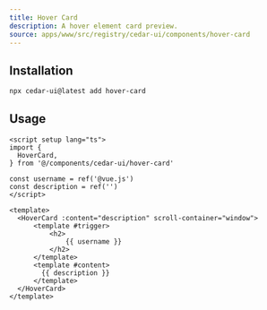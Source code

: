 ```yaml
---
title: Hover Card
description: A hover element card preview.
source: apps/www/src/registry/cedar-ui/components/hover-card
---
```


<ComponentPreview name="HoverCardDemo" />

## Installation

```bash
npx cedar-ui@latest add hover-card
```

## Usage

```vue
<script setup lang="ts">
import {
  HoverCard,
} from '@/components/cedar-ui/hover-card'

const username = ref('@vue.js')
const description = ref('')
</script>

<template>
  <HoverCard :content="description" scroll-container="window">
      <template #trigger>
          <h2>
              {{ username }}
          </h2>
      </template>
      <template #content>
        {{ description }}
      </template>
  </HoverCard>
</template>
```
